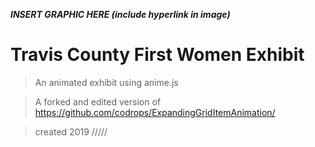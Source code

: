 **_INSERT GRAPHIC HERE (include hyperlink in image)_**

# Travis County First Women Exhibit

> An animated exhibit using anime.js

> A forked and edited version of https://github.com/codrops/ExpandingGridItemAnimation/

> created 2019 /////

